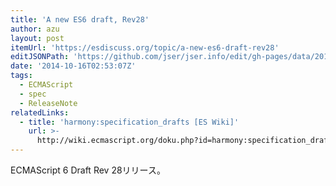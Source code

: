 ```yaml
---
title: 'A new ES6 draft, Rev28'
author: azu
layout: post
itemUrl: 'https://esdiscuss.org/topic/a-new-es6-draft-rev28'
editJSONPath: 'https://github.com/jser/jser.info/edit/gh-pages/data/2014/10/index.json'
date: '2014-10-16T02:53:07Z'
tags:
  - ECMAScript
  - spec
  - ReleaseNote
relatedLinks:
  - title: 'harmony:specification_drafts [ES Wiki]'
    url: >-
      http://wiki.ecmascript.org/doku.php?id=harmony:specification_drafts#october_14_2014_draft_rev_28
---
```

ECMAScript 6 Draft Rev 28リリース。

